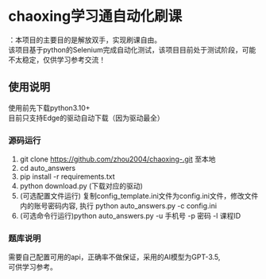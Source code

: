 ﻿# chaoxing学习通自动化刷课  
：本项目的主要目的是解放双手，实现刷课自由。  
该项目基于python的Selenium完成自动化测试，该项目目前处于测试阶段，可能不太稳定，仅供学习参考交流！  
## 使用说明  
使用前先下载python3.10+  
目前只支持Edge的驱动自动下载（因为驱动最全）
### 源码运行  
1. git clone https://github.com/zhou2004/chaoxing-.git  至本地
2. cd auto_answers
3. pip install -r requirements.txt
4. python download.py (下载对应的驱动)
5. (可选配置文件运行) 复制config_template.ini文件为config.ini文件，修改文件内的账号密码内容, 执行 python auto_answers.py -c config.ini
6. (可选命令行运行)python auto_answers.py -u 手机号 -p 密码 -l 课程ID  

### 题库说明  
需要自己配置可用的api，正确率不做保证，采用的AI模型为GPT-3.5,  
可供学习参考。
